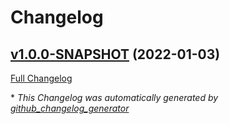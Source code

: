 # Changelog

## [v1.0.0-SNAPSHOT](https://github.com/NASA-PDS/registry/tree/v1.0.0-SNAPSHOT) (2022-01-03)

[Full Changelog](https://github.com/NASA-PDS/registry/compare/1f4d45e5a395b8d05b58a0924066dcd3cd0b3565...v1.0.0-SNAPSHOT)



\* *This Changelog was automatically generated by [github_changelog_generator](https://github.com/github-changelog-generator/github-changelog-generator)*
